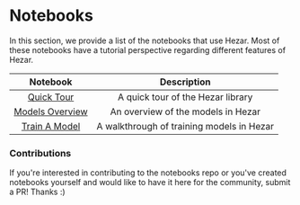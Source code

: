 # Notebooks
In this section, we provide a list of the notebooks that use Hezar. Most of these notebooks have a tutorial perspective regarding different features of Hezar. 

|                                             Notebook                                             |                Description                |
|:------------------------------------------------------------------------------------------------:|:-----------------------------------------:|
|     [Quick Tour](https://github.com/hezarai/notebooks/blob/main/hezar/00_quick_start.ipynb)      |     A quick tour of the Hezar library     |
| [Models Overview](https://github.com/hezarai/notebooks/blob/main/hezar/01_models_overview.ipynb) |    An overview of the models in Hezar     |
|   [Train A Model](https://github.com/hezarai/notebooks/blob/main/hezar/02_train_a_model.ipynb)   | A walkthrough of training models in Hezar |

### Contributions
If you're interested in contributing to the notebooks repo or you've created notebooks yourself and would like to have it here for the community, submit a PR! Thanks :)

